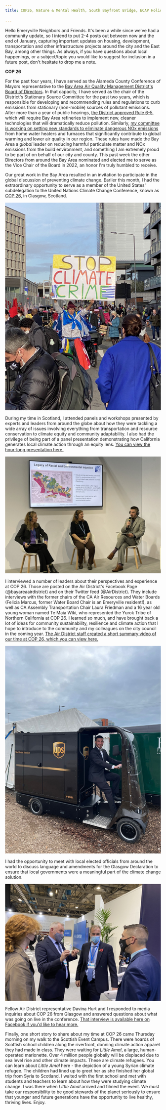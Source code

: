 ```yaml
---
title: COP26, Nature & Mental Health, South Bayfront Bridge, ECAP Holiday Dinner

---
```

Hello Emeryville Neighbors and Friends. It's been a while since we've had a community update, so I intend to put 2-4 posts out between now and the end of January, capturing important updates on housing, development, transportation and other infrastructure projects around the city and the East Bay, among other things. As always, if you have questions about local happenings, or a subject/topic you would like to suggest for inclusion in a future post, don't hesitate to drop me a note.

**COP 26**

For the past four years, I have served as the Alameda County Conference of Mayors representative to the [Bay Area Air Quality Management District's Board of Directors](https://www.baaqmd.gov/). In that capacity, I have served as the chair of the District's Stationary Source Committee for the past two years, which is responsible for developing and recommending rules and regulations to curb emissions from stationary (non-mobile) sources of pollutant emissions. After more than a year of public hearings, [the District approved Rule 6-5](https://www.kqed.org/news/11876301/bay-area-refineries-must-dramatically-cut-pollution-air-district-says-in-historic-vote), which will require Bay Area refineries to implement new, cleaner technologies that will dramatically reduce pollution. Similarly, [my committee is working on setting new standards to eliminate dangerous NOx emissions](https://www.baaqmd.gov/rules-and-compliance/rules/reg-9-rule-4-nitrogen-oxides-from-fan-type-residential-central-furnaces?rule_version=2021%20Amendment) from home water heaters and furnaces that significantly contribute to global warming and lower air quality in our region. These rules have made the Bay Area a _global_ leader on reducing harmful particulate matter and NOx emissions from the build environment, and something I am extremely proud to be part of on behalf of our city and county. This past week the other Directors from around the Bay Area nominated and elected me to serve as the Vice Chair of the Board in 2022, an honor I'm truly humbled to receive.

Our great work in the Bay Area resulted in an invitation to participate in the global discussion of preventing climate change. Earlier this month, I had the extraordinary opportunity to serve as a member of the United States' subdelegation to the United Nations Climate Change Conference, known as [COP 26](https://ukcop26.org/), in Glasgow, Scotland. 

![](/img/img_6437.jpg "COP 26 Green Zone")

During my time in Scotland, I attended panels and workshops presented by experts and leaders from around the globe about how they were tackling a wide array of issues involving everything from transportation and resource conservation to climate equity and community adaptability. I also had the privilege of being part of a panel presentation demonstrating how California generates local climate action through an equity lens. [You can view the hour-long presentation here.](https://vimeo.com/643848000)

![](/img/panel-1.jpeg "California Generating Local Climate Action Through an Equity Lens")

I interviewed a number of leaders about their perspectives and experience at COP 26. Those are posted on the Air District's Facebook Page (@bayareaairdistrict) and on their Twitter feed (@AirDistrict). They include interviews with the former chairs of the CA Air Resources and Water Boards (Felicia Marcus, former Water Board Chair is an Emeryville resident!), as well as CA Assembly Transportation Chair Laura Friedman and a 16 year old young woman named Te Maia Wiki, who represented the Yurok Tribe of Northern California at COP 26. I learned so much, and have brought back a lot of ideas for community sustainability, resilience and climate action that I hope to introduce to the community and my colleagues on the city council in the coming year. [The Air District staff created a short summary video of our time at COP 26, which you can view here.](https://app.frame.io/reviews/ed3ba5b0-a6d3-45ed-82c0-eca744925201/e5148b59-e1cb-476d-b41e-ad9ceff33949)

![](/img/8db4802c-c20f-4967-bbf8-7975c77bc7e8.jpg "What Brown Can Do (Better) For You")

I had the opportunity to meet with local elected officials from around the world to discuss language and amendments for the Glasgow Declaration to ensure that local governments were a meaningful part of the climate change solution.

![](/img/img_1752.jpg "Meeting with Local Electeds from England and Ireland")

Fellow Air District representative Davina Hurt and I responded to media inquiries about COP 26 from Glasgow and answered questions about what was going on live in the conference. [That interview is available here on Facebook if you'd like to hear more.](https://fb.watch/9pddbrAfqn/)

Finally, one short story to share about my time at COP 26 came Thursday morning on my walk to the Scottish Event Campus. There were hoards of Scottish school children along the riverfront, donning climate action apparel they had made in class. They were waiting for _Little Amal_, a large, human-operated marionette. Over 4 million people globally will be displaced due to sea level rise and other climate impacts. These are climate refugees. You can learn about _Little Amal_ here - the depiction of a young Syrian climate refugee. The children had lined up to greet her as she finished her global trip from Syria to Scotland. I waited with the first school and met with students and teachers to learn about how they were studying climate change. I was there when _Little Amal_ arrived and filmed the event. We must take our responsibility to be good stewards of the planet seriously to ensure that younger and future generations have the opportunity to live healthy, thriving lives. Enjoy.